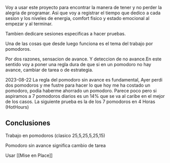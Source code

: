 Voy a usar este proyecto para encontrar la manera de tener y no perder la alegria de programar. Asi que voy a registrar el tiempo que dedico a cada sesion y los niveles de energia, comfort fisico y estado emocional  al empezar y al terminar.

Tambien dedicare sesiones especificas a hacer pruebas.

Una de las cosas que desde luego funciona es el tema del trabajo por pomodoros.

Por dos razones, sensacion de avance. Y deteccion de no avance.En este sentido voy a poner una regla dura de que si en un pomodoro no hay avance, cambiar de tarea o de estrategia.

2023-08-22
	La regla del pomodoro sin avance es fundamental, Ayer perdi dos pomodoros y me fustre para hacer lo que hoy me ha costado un pomodoro, podia haberme ahorrado un pomodoro. Parece poco pero si aspiramos a 7 pomodoros diarios es un 14% que se va al caribe en el mejor de los casos.
	La siguiente prueba es la de los 7 pomodoros en 4 Horas (HotHours)


## Conclusiones

Trabajo en pomodoros  (clasico 25,5,25,5,25,15)

Pomodoro sin avance significa cambio de tarea

Usar [[Mise en Place]]
